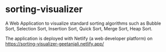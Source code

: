 # sorting-visualizer

A Web Application to visualize standard sorting algorithms such as Bubble Sort, Selection Sort, Insertion Sort, Quick Sort, Merge Sort, Heap Sort.

The application is deployed with Netlify (a web developer platform) on https://sorting-visualizer-geetanjali.netlify.app/
